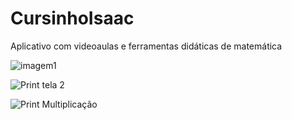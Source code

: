 # CursinhoIsaac
 Aplicativo com videoaulas e ferramentas didáticas de matemática 
 
![imagem1](https://github.com/user-attachments/assets/1158b01d-7d8b-427e-9f2c-8e9066007d25)

![Print tela 2](https://github.com/user-attachments/assets/27a7cb9c-ea3d-41ee-a223-b08a8d901fb1)

![Print Multiplicação](https://github.com/user-attachments/assets/de10e370-3616-4c14-bdce-6d5f7f0fc123)
